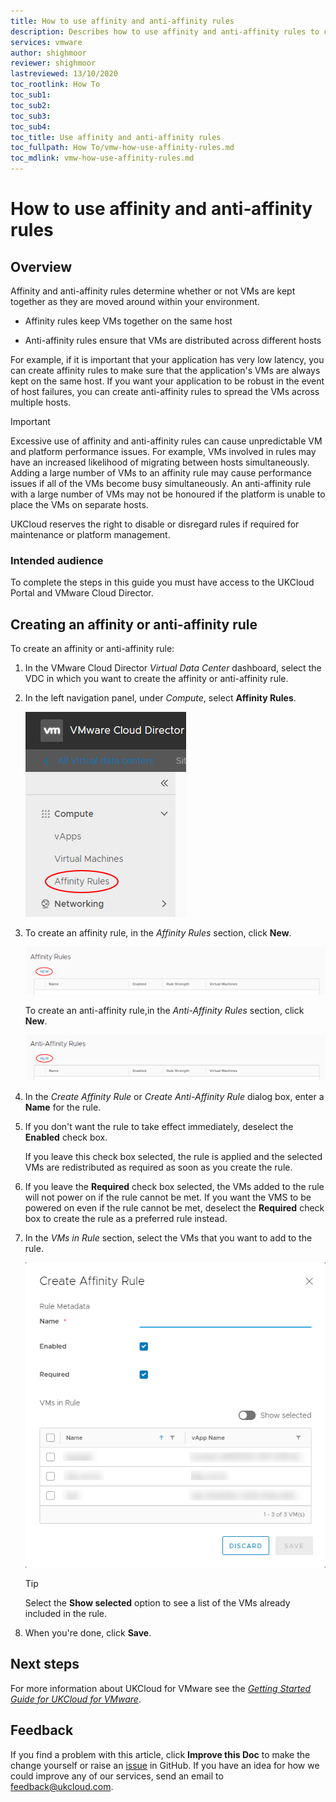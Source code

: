 ```yaml
---
title: How to use affinity and anti-affinity rules
description: Describes how to use affinity and anti-affinity rules to control the movement of VMs within your UKCloud for VMware environment
services: vmware
author: shighmoor
reviewer: shighmoor
lastreviewed: 13/10/2020
toc_rootlink: How To
toc_sub1: 
toc_sub2:
toc_sub3:
toc_sub4:
toc_title: Use affinity and anti-affinity rules
toc_fullpath: How To/vmw-how-use-affinity-rules.md
toc_mdlink: vmw-how-use-affinity-rules.md
---
```


# How to use affinity and anti‑affinity rules

## Overview

Affinity and anti-affinity rules determine whether or not VMs are kept together as they are moved around within your environment.

- Affinity rules keep VMs together on the same host

- Anti-affinity rules ensure that VMs are distributed across different hosts

For example, if it is important that your application has very low latency, you can create affinity rules to make sure that the application's VMs are always kept on the same host. If you want your application to be robust in the event of host failures, you can create anti-affinity rules to spread the VMs across multiple hosts.

> [!IMPORTANT]
> Excessive use of affinity and anti-affinity rules can cause unpredictable VM and platform performance issues. For example, VMs involved in rules may have an increased likelihood of migrating between hosts simultaneously. Adding a large number of VMs to an affinity rule may cause performance issues if all of the VMs become busy simultaneously. An anti-affinity rule with a large number of VMs may not be honoured if the platform is unable to place the VMs on separate hosts.
>
> UKCloud reserves the right to disable or disregard rules if required for maintenance or platform management.

### Intended audience

To complete the steps in this guide you must have access to the UKCloud Portal and VMware Cloud Director.

## Creating an affinity or anti-affinity rule

To create an affinity or anti-affinity rule:

1. In the VMware Cloud Director *Virtual Data Center* dashboard, select the VDC in which you want to create the affinity or anti-affinity rule.

2. In the left navigation panel, under *Compute*, select **Affinity Rules**.

    ![Affinity rules option](images/vmw-vcd10.1-mnu-affinity.png)

3. To create an affinity rule, in the *Affinity Rules* section, click **New**.

    ![New Affinity rule link](images/vmw-vcd10.1-new-affinity-rule.png)

    To create an anti-affinity rule,in the *Anti-Affinity Rules* section, click **New**.

    ![New Anti-Affinity rule link](images/vmw-vcd10.1-new-anti-affinity-rule.png)

4. In the *Create Affinity Rule* or *Create Anti-Affinity Rule* dialog box, enter a **Name** for the rule.

5. If you don't want the rule to take effect immediately, deselect the **Enabled** check box.

    If you leave this check box selected, the rule is applied and the selected VMs are redistributed as required as soon as you create the rule.

6. If you leave the **Required** check box selected, the VMs added to the rule will not power on if the rule cannot be met. If you want the VMS to be powered on even if the rule cannot be met, deselect the **Required** check box to create the rule as a preferred rule instead.

7. In the *VMs in Rule* section, select the VMs that you want to add to the rule.

    ![Create Affinity Rule dialog box](images/vmw-vcd10.1-create-affinity-rule.png)

    > [!TIP]
    > Select the **Show selected** option to see a list of the VMs already included in the rule.

8. When you're done, click **Save**.

## Next steps

For more information about UKCloud for VMware see the [*Getting Started Guide for UKCloud for VMware*](vmw-gs.md).

## Feedback

If you find a problem with this article, click **Improve this Doc** to make the change yourself or raise an [issue](https://github.com/UKCloud/documentation/issues) in GitHub. If you have an idea for how we could improve any of our services, send an email to <feedback@ukcloud.com>.
